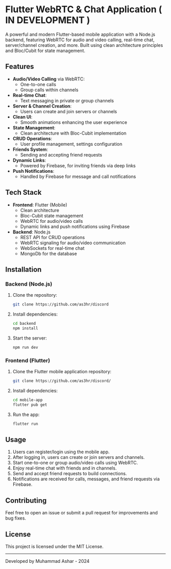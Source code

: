 
# Flutter WebRTC & Chat Application ( IN DEVELOPMENT )

A powerful and modern Flutter-based mobile application with a Node.js backend, featuring WebRTC for audio and video calling, real-time chat, server/channel creation, and more. Built using clean architecture principles and Bloc/Cubit for state management.

## Features

- **Audio/Video Calling** via WebRTC:
  - One-to-one calls
  - Group calls within channels
- **Real-time Chat**: 
  - Text messaging in private or group channels
- **Server & Channel Creation**: 
  - Users can create and join servers or channels
- **Clean UI**: 
  - Smooth animations enhancing the user experience
- **State Management**: 
  - Clean architecture with Bloc-Cubit implementation
- **CRUD Operations**: 
  - User profile management, settings configuration
- **Friends System**:
  - Sending and accepting friend requests
- **Dynamic Links**: 
  - Powered by Firebase, for inviting friends via deep links
- **Push Notifications**: 
  - Handled by Firebase for message and call notifications

## Tech Stack

- **Frontend**: Flutter (Mobile)
  - Clean architecture
  - Bloc-Cubit state management
  - WebRTC for audio/video calls
  - Dynamic links and push notifications using Firebase
- **Backend**: Node.js
  - REST API for CRUD operations
  - WebRTC signaling for audio/video communication
  - WebSockets for real-time chat
  - MongoDb for the database

## Installation

### Backend (Node.js)

1. Clone the repository:
    ```bash
    git clone https://github.com/as3hr/discord
    ```
2. Install dependencies:
    ```bash
    cd backend
    npm install
    ```
3. Start the server:
    ```bash
    npm run dev
    ```

### Frontend (Flutter)

1. Clone the Flutter mobile application repository:
    ```bash
    git clone https://github.com/as3hr/discord/
    ```
2. Install dependencies:
    ```bash
    cd mobile-app
    flutter pub get
    ```
3. Run the app:
    ```bash
    flutter run
    ```

## Usage

1. Users can register/login using the mobile app.
2. After logging in, users can create or join servers and channels.
3. Start one-to-one or group audio/video calls using WebRTC.
4. Enjoy real-time chat with friends and in channels.
5. Send and accept friend requests to build connections.
6. Notifications are received for calls, messages, and friend requests via Firebase.

## Contributing

Feel free to open an issue or submit a pull request for improvements and bug fixes.

## License

This project is licensed under the MIT License.

---
Developed by Muhammad Ashar - 2024
